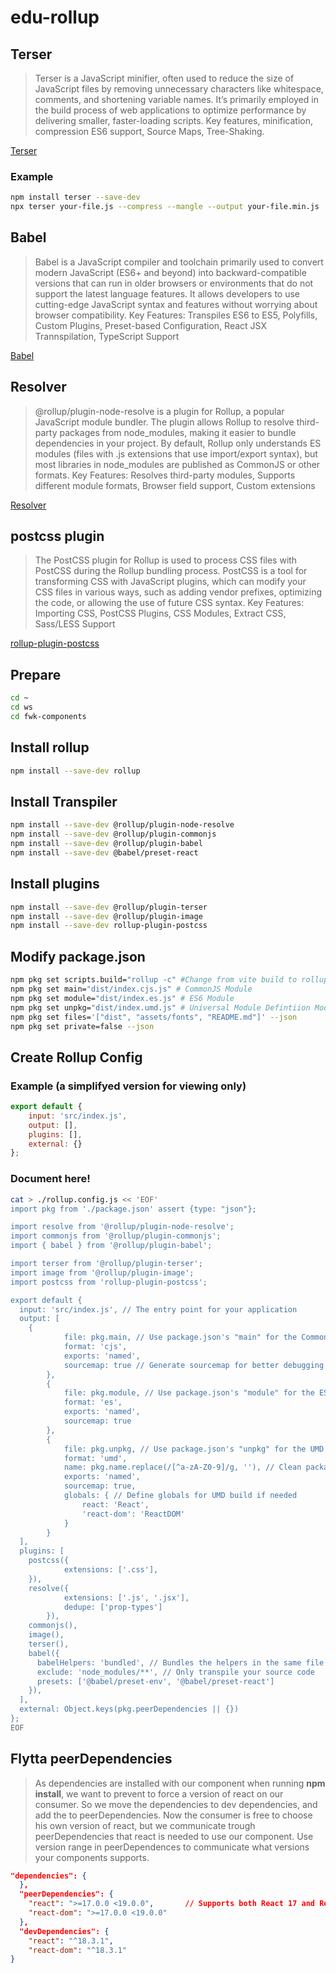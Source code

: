 # edu-rollup

## Terser

> Terser is a JavaScript minifier, often used to reduce the size of JavaScript files by removing unnecessary characters like whitespace, comments, and shortening variable names. It’s primarily employed in the build process of web applications to optimize performance by delivering smaller, faster-loading scripts.
> Key features, minification, compression ES6 support, Source Maps, Tree-Shaking.

[Terser](https://terser.org)

### Example

```bash
npm install terser --save-dev
npx terser your-file.js --compress --mangle --output your-file.min.js
```


## Babel

> Babel is a JavaScript compiler and toolchain primarily used to convert modern JavaScript (ES6+ and beyond) into backward-compatible versions that can run in older browsers or environments that do not support the latest language features. It allows developers to use cutting-edge JavaScript syntax and features without worrying about browser compatibility.
> Key Features: Transpiles ES6 to ES5, Polyfills, Custom Plugins, Preset-based Configuration, React JSX Trannspilation, TypeScript Support

[Babel](https://babeljs.io)

## Resolver

> @rollup/plugin-node-resolve is a plugin for Rollup, a popular JavaScript module bundler. The plugin allows Rollup to resolve third-party packages from node_modules, making it easier to bundle dependencies in your project. By default, Rollup only understands ES modules (files with .js extensions that use import/export syntax), but most libraries in node_modules are published as CommonJS or other formats.
> Key Features: Resolves third-party modules, Supports different module formats, Browser field support, Custom extensions

[Resolver](https://www.npmjs.com/package/@rollup/plugin-node-resolve)

## postcss plugin

> The PostCSS plugin for Rollup is used to process CSS files with PostCSS during the Rollup bundling process. PostCSS is a tool for transforming CSS with JavaScript plugins, which can modify your CSS files in various ways, such as adding vendor prefixes, optimizing the code, or allowing the use of future CSS syntax.
> Key Features: Importing CSS, PostCSS Plugins, CSS Modules, Extract CSS, Sass/LESS Support

[rollup-plugin-postcss](https://www.npmjs.com/package/rollup-plugin-postcss)

## Prepare

```bash
cd ~
cd ws
cd fwk-components
```


## Install rollup

```bash
npm install --save-dev rollup
```


## Install Transpiler

```bash
npm install --save-dev @rollup/plugin-node-resolve
npm install --save-dev @rollup/plugin-commonjs
npm install --save-dev @rollup/plugin-babel
npm install --save-dev @babel/preset-react
```

## Install plugins

```bash
npm install --save-dev @rollup/plugin-terser
npm install --save-dev @rollup/plugin-image
npm install --save-dev rollup-plugin-postcss
```


## Modify package.json

```bash
npm pkg set scripts.build="rollup -c" #Change from vite build to rollup build
npm pkg set main="dist/index.cjs.js" # CommonJS Module
npm pkg set module="dist/index.es.js" # ES6 Module
npm pkg set unpkg="dist/index.umd.js" # Universal Module Defintiion Module
npm pkg set files='["dist", "assets/fonts", "README.md"]' --json
npm pkg set private=false --json
```


## Create Rollup Config

### Example (a simplifyed version for viewing only)

```js
export default {
    input: 'src/index.js',
    output: [],
    plugins: [],
    external: {}
};
```

### Document here!

```bash
cat > ./rollup.config.js << 'EOF'
import pkg from './package.json' assert {type: "json"};

import resolve from '@rollup/plugin-node-resolve';
import commonjs from '@rollup/plugin-commonjs';
import { babel } from '@rollup/plugin-babel';

import terser from '@rollup/plugin-terser';
import image from '@rollup/plugin-image';
import postcss from 'rollup-plugin-postcss';

export default {
  input: 'src/index.js', // The entry point for your application
  output: [
    {
            file: pkg.main, // Use package.json's "main" for the CommonJS output
            format: 'cjs',
            exports: 'named',
            sourcemap: true // Generate sourcemap for better debugging
        },
        {
            file: pkg.module, // Use package.json's "module" for the ESM output
            format: 'es',
            exports: 'named',
            sourcemap: true
        },
        {
            file: pkg.unpkg, // Use package.json's "unpkg" for the UMD output (if applicable)
            format: 'umd',
            name: pkg.name.replace(/[^a-zA-Z0-9]/g, ''), // Clean package name for global usage
            exports: 'named',
            sourcemap: true,
            globals: { // Define globals for UMD build if needed
                react: 'React',
                'react-dom': 'ReactDOM'
            }
        }    
  ],
  plugins: [
    postcss({
            extensions: ['.css'],
    }),
    resolve({
            extensions: ['.js', '.jsx'],
            dedupe: ['prop-types']
        }),
    commonjs(),
    image(),
    terser(),
    babel({
      babelHelpers: 'bundled', // Bundles the helpers in the same file
      exclude: 'node_modules/**', // Only transpile your source code
      presets: ['@babel/preset-env', '@babel/preset-react']
    }),
  ],
  external: Object.keys(pkg.peerDependencies || {})
};
EOF
```

## Flytta peerDependencies

> As dependencies are installed with our component when running **npm install**, we want to prevent to force a version of react on our consumer.
> So we move the dependencies to dev dependencies, and add the to peerDependencies. Now the consumer is free to choose his own version of react, but we communicate
> trough peerDependencies that react is needed to use our component. Use version range in peerDependences to communicate what versions your components supports.

```json
"dependencies": {
  },
  "peerDependencies": {
    "react": ">=17.0.0 <19.0.0",       // Supports both React 17 and React 18
    "react-dom": ">=17.0.0 <19.0.0"
  },
  "devDependencies": {
    "react": "^18.3.1",
    "react-dom": "^18.3.1"
}
```

